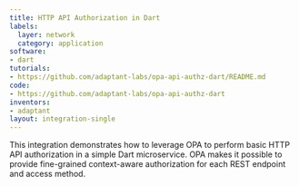 ```yaml
---
title: HTTP API Authorization in Dart
labels:
  layer: network
  category: application
software:
- dart
tutorials:
- https://github.com/adaptant-labs/opa-api-authz-dart/README.md
code:
- https://github.com/adaptant-labs/opa-api-authz-dart
inventors:
- adaptant
layout: integration-single
---
```

This integration demonstrates how to leverage OPA to perform basic HTTP API authorization in a simple Dart microservice. OPA makes it possible to provide fine-grained context-aware authorization for each REST endpoint and access method.
